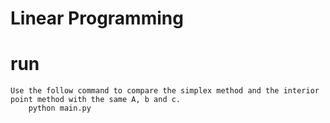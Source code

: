 # Linear Programming

# run
	Use the follow command to compare the simplex method and the interior point method with the same A, b and c.
		python main.py
